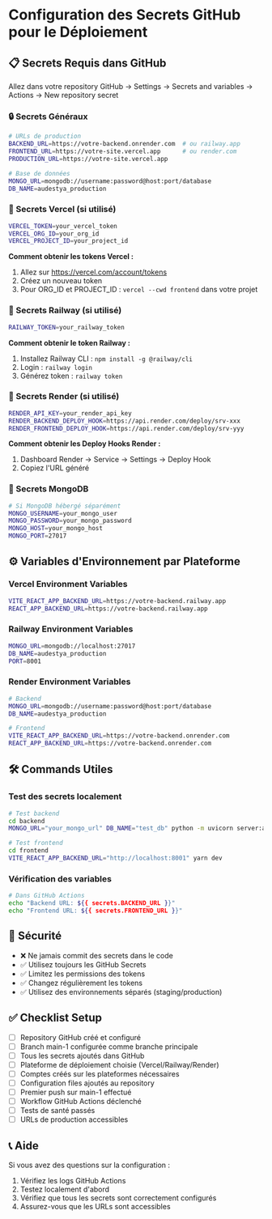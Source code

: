 # Configuration des Secrets GitHub pour le Déploiement

## 📋 Secrets Requis dans GitHub

Allez dans votre repository GitHub → Settings → Secrets and variables → Actions → New repository secret

### 🔒 Secrets Généraux

```bash
# URLs de production
BACKEND_URL=https://votre-backend.onrender.com  # ou railway.app
FRONTEND_URL=https://votre-site.vercel.app      # ou render.com
PRODUCTION_URL=https://votre-site.vercel.app

# Base de données
MONGO_URL=mongodb://username:password@host:port/database
DB_NAME=audestya_production
```

### 🚀 Secrets Vercel (si utilisé)

```bash
VERCEL_TOKEN=your_vercel_token
VERCEL_ORG_ID=your_org_id  
VERCEL_PROJECT_ID=your_project_id
```

**Comment obtenir les tokens Vercel :**
1. Allez sur https://vercel.com/account/tokens
2. Créez un nouveau token
3. Pour ORG_ID et PROJECT_ID : `vercel --cwd frontend` dans votre projet

### 🚂 Secrets Railway (si utilisé)

```bash
RAILWAY_TOKEN=your_railway_token
```

**Comment obtenir le token Railway :**
1. Installez Railway CLI : `npm install -g @railway/cli`
2. Login : `railway login`
3. Générez token : `railway token`

### 🎨 Secrets Render (si utilisé)

```bash
RENDER_API_KEY=your_render_api_key
RENDER_BACKEND_DEPLOY_HOOK=https://api.render.com/deploy/srv-xxx
RENDER_FRONTEND_DEPLOY_HOOK=https://api.render.com/deploy/srv-yyy
```

**Comment obtenir les Deploy Hooks Render :**
1. Dashboard Render → Service → Settings → Deploy Hook
2. Copiez l'URL généré

### 🔐 Secrets MongoDB

```bash
# Si MongoDB hébergé séparément
MONGO_USERNAME=your_mongo_user
MONGO_PASSWORD=your_mongo_password
MONGO_HOST=your_mongo_host
MONGO_PORT=27017
```

## ⚙️ Variables d'Environnement par Plateforme

### Vercel Environment Variables
```bash
VITE_REACT_APP_BACKEND_URL=https://votre-backend.railway.app
REACT_APP_BACKEND_URL=https://votre-backend.railway.app
```

### Railway Environment Variables
```bash
MONGO_URL=mongodb://localhost:27017
DB_NAME=audestya_production
PORT=8001
```

### Render Environment Variables
```bash
# Backend
MONGO_URL=mongodb://username:password@host:port/database
DB_NAME=audestya_production

# Frontend
VITE_REACT_APP_BACKEND_URL=https://votre-backend.onrender.com
REACT_APP_BACKEND_URL=https://votre-backend.onrender.com
```

## 🛠️ Commands Utiles

### Test des secrets localement
```bash
# Test backend
cd backend
MONGO_URL="your_mongo_url" DB_NAME="test_db" python -m uvicorn server:app --reload

# Test frontend  
cd frontend
VITE_REACT_APP_BACKEND_URL="http://localhost:8001" yarn dev
```

### Vérification des variables
```bash
# Dans GitHub Actions
echo "Backend URL: ${{ secrets.BACKEND_URL }}"
echo "Frontend URL: ${{ secrets.FRONTEND_URL }}"
```

## 🚨 Sécurité

- ❌ Ne jamais commit des secrets dans le code
- ✅ Utilisez toujours les GitHub Secrets
- ✅ Limitez les permissions des tokens
- ✅ Changez régulièrement les tokens
- ✅ Utilisez des environnements séparés (staging/production)

## ✅ Checklist Setup

- [ ] Repository GitHub créé et configuré
- [ ] Branch main-1 configurée comme branche principale
- [ ] Tous les secrets ajoutés dans GitHub
- [ ] Plateforme de déploiement choisie (Vercel/Railway/Render)
- [ ] Comptes créés sur les plateformes nécessaires
- [ ] Configuration files ajoutés au repository
- [ ] Premier push sur main-1 effectué
- [ ] Workflow GitHub Actions déclenché
- [ ] Tests de santé passés
- [ ] URLs de production accessibles

## 📞 Aide

Si vous avez des questions sur la configuration :
1. Vérifiez les logs GitHub Actions
2. Testez localement d'abord
3. Vérifiez que tous les secrets sont correctement configurés
4. Assurez-vous que les URLs sont accessibles
